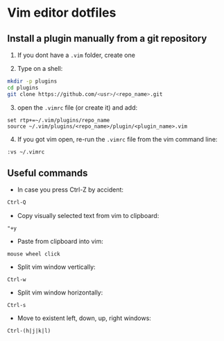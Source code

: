 # Vim editor dotfiles

## Install a plugin manually from a git repository

1. If you dont have a `.vim` folder, create one

2. Type on a shell:

```bash
mkdir -p plugins
cd plugins
git clone https://github.com/<usr>/<repo_name>.git
```

3. open the `.vimrc` file (or create it) and add:

```vim
set rtp+=~/.vim/plugins/repo_name
source ~/.vim/plugins/<repo_name>/plugin/<plugin_name>.vim
```

4. If you got vim open, re-run the `.vimrc` file from the vim command line:

```vim
:vs ~/.vimrc
```

## Useful commands

- In case you press Ctrl-Z by accident:

```bash
Ctrl-Q
```

- Copy visually selected text from vim to clipboard:

```vim
"+y
```

- Paste from clipboard into vim:

```vim
mouse wheel click
```

- Split vim window vertically:

```vim
Ctrl-w
```

- Split vim window horizontally:

```vim
Ctrl-s
```

- Move to existent left, down, up, right windows:

```vim
Ctrl-(h|j|k|l)
```

